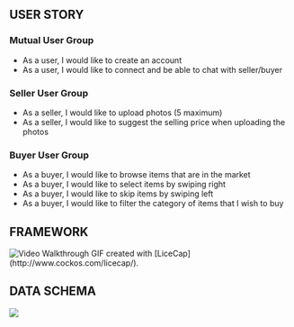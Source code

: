 ## USER STORY
### Mutual User Group
* As a user, I would like to create an account
* As a user, I would like to connect and be able to chat with seller/buyer

### Seller User Group
* As a seller, I would like to upload photos (5 maximum)
* As a seller, I would like to suggest the selling price when uploading the photos

### Buyer User Group
* As a buyer, I would like to browse items that are in the market
* As a buyer, I would like to select items by swiping right
* As a buyer, I would like to skip items by swiping left
* As a buyer, I would like to filter the category of items that I wish to buy

## FRAMEWORK
<img src='https://i.imgur.com/flhWFwE.gif' title='Video Walkthrough' width='' alt='Video Walkthrough' />
GIF created with [LiceCap](http://www.cockos.com/licecap/).

## DATA SCHEMA
<img src='https://i.imgur.com/X27YcCg.jpg'/>
